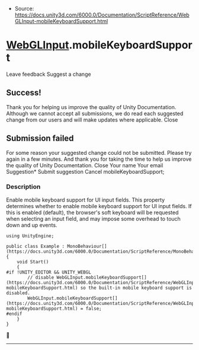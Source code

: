 * Source: https://docs.unity3d.com/6000.0/Documentation/ScriptReference/WebGLInput-mobileKeyboardSupport.html

#  [WebGLInput](https://docs.unity3d.com/6000.0/Documentation/ScriptReference/WebGLInput.html).mobileKeyboardSupport
Leave feedback
Suggest a change
## Success!
Thank you for helping us improve the quality of Unity Documentation. Although we cannot accept all submissions, we do read each suggested change from our users and will make updates where applicable.
Close
## Submission failed
For some reason your suggested change could not be submitted. Please <a>try again</a> in a few minutes. And thank you for taking the time to help us improve the quality of Unity Documentation.
Close
Your name Your email Suggestion* Submit suggestion
Cancel
mobileKeyboardSupport; 
### Description
Enable mobile keyboard support for UI input fields.
This property determines whether to enable mobile keyboard support for UI input fields. If this is enabled (default), the browser's soft keyboard will be requested when selecting an input field, and may impose some overhead to touch down and up events.
```
using UnityEngine;  
  
public class Example : MonoBehaviour[](https://docs.unity3d.com/6000.0/Documentation/ScriptReference/MonoBehaviour.html)
{
    void Start()
    {
#if !UNITY_EDITOR && UNITY_WEBGL
        // disable WebGLInput.mobileKeyboardSupport[](https://docs.unity3d.com/6000.0/Documentation/ScriptReference/WebGLInput-mobileKeyboardSupport.html) so the built-in mobile keyboard support is disabled.
        WebGLInput.mobileKeyboardSupport[](https://docs.unity3d.com/6000.0/Documentation/ScriptReference/WebGLInput-mobileKeyboardSupport.html) = false;
#endif
    }
}

```

* * *
